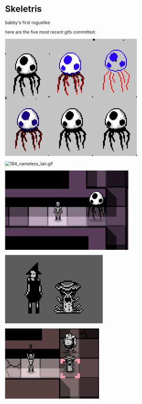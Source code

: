 # Skeletris
babby's first roguelike

here are the five most recent gifs committed:

![185_jellyfish.gif](gifs/185_jellyfish.gif?raw=true "185_jellyfish")

![184_nameless_lair.gif](gifs/184_nameless_lair.gif?raw=true "184_nameless_lair")

![183_nameless.gif](gifs/183_nameless.gif?raw=true "183_nameless")

![182_witch_and_oyster.gif](gifs/182_witch_and_oyster.gif?raw=true "182_witch_and_oyster")

![181_oysters.gif](gifs/181_oysters.gif?raw=true "181_oysters")

